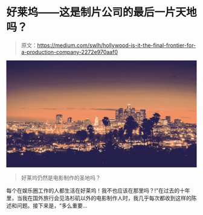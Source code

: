 # 好莱坞——这是制片公司的最后一片天地吗？

> 原文：<https://medium.com/swlh/hollywood-is-it-the-final-frontier-for-a-production-company-2272e970aaf0>

![](img/add70079976dc3c4050b24c94a589b8d.png)

> 好莱坞仍然是电影制作的圣地吗？

每个在娱乐圈工作的人都生活在好莱坞！我不也应该在那里吗？!"在过去的十年里，当我在国外旅行会见洛杉矶以外的电影制作人时，我几乎每次都收到这样的陈述和问题。接下来是，“多么重要…
